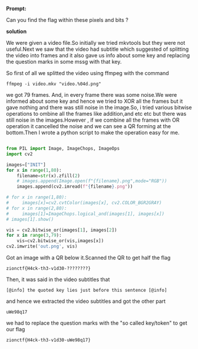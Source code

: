 **Prompt:**

Can you find the flag within these pixels and bits ?

**solution**

We were given a video file.So initially we tried mkvtools but they were not useful.Next 
we saw that  the video had subtitle which suggested of splitting the video into frames
and it also gave us info about some key and replacing the question marks in some mssg with that key.

So first of all we splitted the video using ffmpeg with the command
```
ffmpeg -i video.mkv "video.%04d.png"
```

we got 79 frames. And, in every frame there was some noise.We were informed about some key and hence we tried to XOR all the frames but it gave nothing and there was still noise in the image.So, i tried various bitwise operations to ombine all the frames like addition,and etc etc but there was still noise in the images.However , if we combine all the frames with OR operation it cancelled the noise and we can see a QR forming at the bottom.Then I wrote a python script to make the operation easy for me.

```python

from PIL import Image, ImageChops, ImageOps
import cv2

images=["INIT"]
for x in range(1,80):
    filename=str(x).zfill(2)
    # images.append(Image.open(f"{filename}.png",mode="RGB"))
    images.append(cv2.imread(f"{filename}.png"))

# for x in range(1,80):
#     images[x]=cv2.cvtColor(images[x], cv2.COLOR_BGR2GRAY)
# for x in range(2,80):
#     images[1]=ImageChops.logical_and(images[1], images[x])
# images[1].show()

vis = cv2.bitwise_or(images[1], images[2])
for x in range(3,79):
    vis=cv2.bitwise_or(vis,images[x])
cv2.imwrite('out.png', vis)
```


Got an image with a QR below it.Scanned the QR to get half the flag
```
zionctf{H4ck-th3-v1d30-????????}
```
Then, it was said in the video subtitles that
```
[@info] the quoted key lies just before this sentence [@info]
```
and hence we extracted the video subtitles and got the other part
```
uWe98q17
```

we had to replace the question marks with the "so called key/token" to get our flag

```
zionctf{H4ck-th3-v1d30-uWe98q17}
```